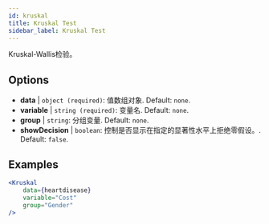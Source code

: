 ```yaml
---
id: kruskal
title: Kruskal Test
sidebar_label: Kruskal Test
---
```


Kruskal-Wallis检验。

## Options

* __data__ | `object (required)`: 值数组对象. Default: `none`.
* __variable__ | `string (required)`: 变量名. Default: `none`.
* __group__ | `string`: 分组变量. Default: `none`.
* __showDecision__ | `boolean`: 控制是否显示在指定的显著性水平上拒绝零假设。. Default: `false`.


## Examples

```jsx live
<Kruskal
    data={heartdisease} 
    variable="Cost"
    group="Gender"
/>
```

